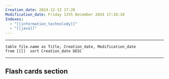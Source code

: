 ```yaml
---
Creation_date: 2024-12-13 17:28
Modification_date: Friday 13th December 2024 17:28:10
Indexes:
  - "[[information_technolody]]"
  - "[[java]]"
---
```


----



```dataview
table file.name as Title, Creation_date, Modification_date
from [[]]  sort Creation_date DESC
```























---
## Flash cards section
